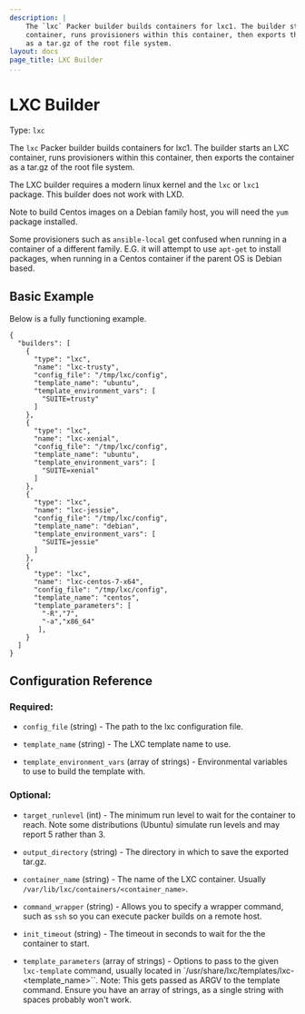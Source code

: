 ```yaml
---
description: |
    The `lxc` Packer builder builds containers for lxc1. The builder starts an LXC
    container, runs provisioners within this container, then exports the container
    as a tar.gz of the root file system.
layout: docs
page_title: LXC Builder
...
```


# LXC Builder

Type: `lxc`

The `lxc` Packer builder builds containers for lxc1. The builder starts an LXC
container, runs provisioners within this container, then exports the container
as a tar.gz of the root file system.

The LXC builder requires a modern linux kernel and the `lxc` or `lxc1` package.
This builder does not work with LXD.

Note to build Centos images on a Debian family host, you will need the `yum` package installed.

Some provisioners such as `ansible-local` get confused when running in a container of a different family.
E.G. it will attempt to use `apt-get` to install packages, when running in a Centos container if the parent OS is Debian based.

## Basic Example

Below is a fully functioning example. 

``` {.javascript}
{
  "builders": [
    {
      "type": "lxc",
      "name": "lxc-trusty",
      "config_file": "/tmp/lxc/config",
      "template_name": "ubuntu",
      "template_environment_vars": [
        "SUITE=trusty"
      ]
    },
    {
      "type": "lxc",
      "name": "lxc-xenial",
      "config_file": "/tmp/lxc/config",
      "template_name": "ubuntu",
      "template_environment_vars": [
        "SUITE=xenial"
      ]
    },
    {
      "type": "lxc",
      "name": "lxc-jessie",
      "config_file": "/tmp/lxc/config",
      "template_name": "debian",
      "template_environment_vars": [
        "SUITE=jessie"
      ]
    },
    {
      "type": "lxc",
      "name": "lxc-centos-7-x64",
      "config_file": "/tmp/lxc/config",
      "template_name": "centos",
      "template_parameters": [
        "-R","7",
        "-a","x86_64"
       ],
    }
  ]
}
```

## Configuration Reference

### Required:

-  `config_file` (string) - The path to the lxc configuration file.

-  `template_name` (string) - The LXC template name to use.

-  `template_environment_vars` (array of strings) - Environmental variables to use to build the template with.

### Optional:

-  `target_runlevel` (int) - The minimum run level to wait for the container to reach. Note some distributions (Ubuntu) simulate run levels and may report 5 rather than 3.

-  `output_directory` (string) - The directory in which to save the exported tar.gz.

-  `container_name` (string) - The name of the LXC container. Usually `/var/lib/lxc/containers/<container_name>`.

-  `command_wrapper` (string) - Allows you to specify a wrapper command, such as `ssh` so you can execute packer builds on a remote host.

-  `init_timeout` (string) - The timeout in seconds to wait for the the container to start.

-  `template_parameters` (array of strings) - Options to pass to the given `lxc-template` command, usually located in `/usr/share/lxc/templates/lxc-<template_name>``. Note: This gets passed as ARGV to the template command. Ensure you have an array of strings, as a single string with spaces probably won't work.

